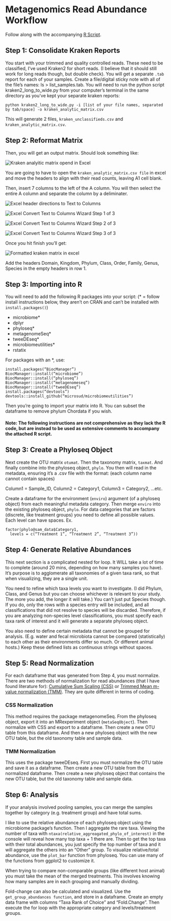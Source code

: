 # Metagenomics Read Abundance Workflow

Follow along with the accompanying [R Script](https://github.com/catrionelee/R_Workbook/blob/main/metagenomics_analysis_script_CL.R).

## Step 1: Consolidate Kraken Reports

You start with your trimmed and quality controlled reads. These need to be classified, I’ve used Kraken2 for short reads. (I believe that it should still work for long reads though, but double check). You will get a separate `.tab` report for each of your samples.
Create a file/digital sticky note with all of the file’s names: ls > list_samples.tab. You will need to run the python script kraken2_long_to_wide.py from your computer’s terminal in the same directory as you’ve kept your separate kraken reports: 

```
python kraken2_long_to_wide.py -i [list of your file names, separated by tab/space] -o kraken_analytic_matrix.csv
```

This will generate 2 files, `kraken_unclassifieds.csv` and `kraken_analytic_matrix.csv`.

## Step 2: Reformat Matrix

Then, you will get an output matrix. Should look something like:

![Kraken analyitic matrix opend in Excel](https://github.com/catrionelee/R_Workbook/blob/main/Pictures/kraken_analytic_matrix.png) 

You are going to have to open the `kraken_analytic_matrix.csv file` in excel and move the headers to align with their read counts, leaving A1 cell blank.

Then, insert 7 columns to the left of the A column. You will then select the entire A column and separate the column by a deliminater.

![Excel header directions to Text to Columns](https://github.com/catrionelee/R_Workbook/blob/main/Pictures/text_to_column.png)

![Excel Convert Text to Columns Wizard Step 1 of 3](https://github.com/catrionelee/R_Workbook/blob/main/Pictures/deliminated.png)

![Excel Convert Text to Columns Wizard Step 2 of 3](https://github.com/catrionelee/R_Workbook/blob/main/Pictures/delim_character.png)

![Excel Convert Text to Columns Wizard Step 3 of 3](https://github.com/catrionelee/R_Workbook/blob/main/Pictures/last_window.png)

Once you hit finish you’ll get:

![Formatted kraken matrix in excel](https://github.com/catrionelee/R_Workbook/blob/main/Pictures/expanded_matrix.png) 

Add the headers Domain, Kingdom, Phylum, Class, Order, Family, Genus, Species in the empty headers in row 1.



## Step 3: Importing into R

You will need to add the following R packages into your script: (* = follow install instructions below, they aren’t on CRAN and can’t be installed with `install.packages()`)
- microbiome*
- dplyr
- phyloseq*
- metagenomeSeq*
- tweeDEseq*
- microbiomeutilities*
- rstatix

For packages with an *, use:

```
install.packages(“BiocManager”)
BiocManager::install(“microbiome”)
BiocManager::install(“phyloseq”)
BiocManager::install(“metagenomeseq”)
BiocManager::install(“tweeDEseq”)
install.packages(“devtools”)
devtools::install_github(“microsud/microbiomeutilities”)
```

Then you’re going to import your matrix into R. You can subset the dataframe to remove phylum Chordata if you wish.

#### **Note: The following instructions are not comprehensive as they lack the R code, but are instead to be used as extensive comments to accompany the attached R script.**

## Step 3: Create a Phyloseq Object

Next create the OTU matrix `otumat`. Then the taxonomy matrix, `taxmat`. And finally combine into the phyloseq object, `phylo`. You then will read in the metadata, ensuring it’s a .csv file with the format: (each column name cannot contain spaces)

Column1 = Sample_ID, Column2 = Category1, Column3 = Category2, ...etc.

Create a dataframe for the environment (`enviro`) argument (of a phyloseq object) from each meaningful metadata category. Then merge `enviro` into the existing phyloseq object, `phylo`.
For data categories that are factors (discrete, like treatment groups) you need to define all possible values. Each level can have spaces. Ex.

```
factor(phylo@sam_data$Category1,
  levels = c(“Treatment 1”, “Treatment 2”, “Treatment 3”))
```

## Step 4: Generate Relative Abundances

This next section is a complicated nested for loop. It WILL take a lot of time to complete (around 20 mins, depending on how many samples you have). It’s purpose is to agglomerate all taxonomies of a given taxa rank, so that when visualizing, they are a single unit. 

You need to refine which taxa levels you want to investigate. (I did Phylum, Class, and Genus but you can choose whichever is relevant to your study. The more you add, the longer it will take.) You can’t just put Species though. If you do, only the rows with a species entry will be included, and all classifications that did not resolve to species will be discarded. Therefore, if you are analyzing non-species level classifications, you must specify each taxa rank of interest and it will generate a separate phyloseq object.

You also need to define certain metadata that cannot be grouped for analysis. (E.g. water and fecal microbiota cannot be compared (statistically) to each other as their environments differ so much. Or different animal hosts.) Keep these defined lists as continuous strings without spaces.

## Step 5: Read Normalization

For each dataframe that was generated from Step 4, you must normalize. There are two methods of normalization for read abundances (that I have found literature for): [Cumulative Sum Scaling (CSS)](https://doi.org/10.1038/nmeth.2658) or [Trimmed Mean m-value normalization (TMM)](https://doi.org/10.1186/gb-2010-11-3-r25). They are quite different in terms of coding.

### CSS Normalization
This method requires the package metagenomeSeq. From the phyloseq object, export it into an MRexperiment object (`metaSeqObject`). Then normalize with CSS and export to a dataframe. Then create a new OTU table from this dataframe. And then a new phyloseq object with the new OTU table, but the old taxonomy table and sample data. 

### TMM Normalization
This uses the package tweeDEseq. First you must normalize the OTU table and save it as a dataframe. Then create a new OTU table from the normalized dataframe. Then create a new phyloseq object that contains the new OTU table, but the old taxonomy table and sample data.

## Step 6: Analysis

If your analysis involved pooling samples, you can merge the samples together by category (e.g. treatment group) and have total sums.

I like to use the relative abundance of each phyloseq object using the microbiome package’s function. Then I aggregate the rare taxa. Viewing the number of taxa with ```ntaxa(relative_aggreagated_phylo_of_interest)``` in the console will reveal how many top taxa + 1 there are. Then to get the top taxa with their total abundances, you just specify the top number of taxa and it will aggregate the others into an “Other” group.
To visualize relative/total abundance, use the `plot_bar` function from phyloseq. You can use many of the functions from ggplot2 to customize it.

When trying to compare non-comparable groups (like different host animal) you must take the mean of the merged treatments. This involves knowing how many samples are in each grouping and manually dividing.

Fold-change can also be calculated and visualized. Use the `get_group_abundances function`, and store in a dataframe. Create an empty data frame with columns “Taxa Rank of Choice” and “Fold.Change”.  Then execute the for loop with the appropriate category and levels/treatment groups.
